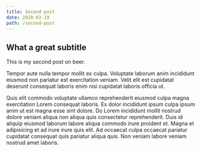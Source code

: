 ```yaml
---
title: Second post
date: 2020-03-19
path: /second-post
---
```


## What a great subtitle ##

This is my second post on beer.

Tempor aute nulla tempor mollit ex culpa. Voluptate laborum anim incididunt eiusmod non pariatur est exercitation veniam. Velit elit est cupidatat deserunt consequat laboris enim nisi cupidatat laboris officia ut.

Quis elit commodo voluptate ullamco reprehenderit eiusmod culpa magna exercitation Lorem consequat laboris. Ex dolor incididunt ipsum culpa ipsum anim ut est magna esse sint dolore. Do Lorem incididunt mollit nostrud dolore veniam aliqua non aliqua quis consectetur reprehenderit. Duis id aliquip eiusmod laborum labore aliqua commodo irure proident et. Magna et adipisicing et ad irure irure quis elit. Ad occaecat culpa occaecat pariatur cupidatat consequat quis pariatur aliqua quis. Non veniam labore veniam nostrud amet laboris.